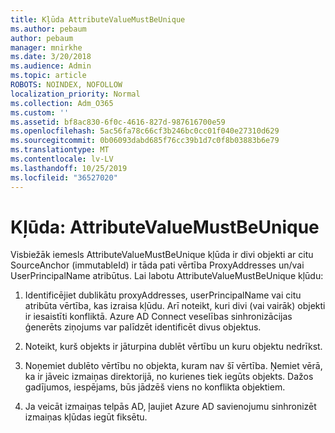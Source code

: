 ```yaml
---
title: Kļūda AttributeValueMustBeUnique
ms.author: pebaum
author: pebaum
manager: mnirkhe
ms.date: 3/20/2018
ms.audience: Admin
ms.topic: article
ROBOTS: NOINDEX, NOFOLLOW
localization_priority: Normal
ms.collection: Adm_O365
ms.custom: ''
ms.assetid: bf8ac830-6f0c-4616-827d-987616700e59
ms.openlocfilehash: 5ac56fa78c66cf3b246bc0cc01f040e27310d629
ms.sourcegitcommit: 0b06093dabd685f76cc39b1d7c0f8b03883b6e79
ms.translationtype: MT
ms.contentlocale: lv-LV
ms.lasthandoff: 10/25/2019
ms.locfileid: "36527020"
---
```

# <a name="error-attributevaluemustbeunique"></a>Kļūda: AttributeValueMustBeUnique

Visbiežāk iemesls AttributeValueMustBeUnique kļūda ir divi objekti ar citu SourceAnchor (immutableId) ir tāda pati vērtība ProxyAddresses un/vai UserPrincipalName atribūtus. Lai labotu AttributeValueMustBeUnique kļūdu:
  
1. Identificējiet dublikātu proxyAddresses, userPrincipalName vai citu atribūta vērtība, kas izraisa kļūdu. Arī noteikt, kuri divi (vai vairāk) objekti ir iesaistīti konfliktā. Azure AD Connect veselības sinhronizācijas ģenerēts ziņojums var palīdzēt identificēt divus objektus.
    
2. Noteikt, kurš objekts ir jāturpina dublēt vērtību un kuru objektu nedrīkst.
    
3. Noņemiet dublēto vērtību no objekta, kuram nav šī vērtība. Ņemiet vērā, ka ir jāveic izmaiņas direktorijā, no kurienes tiek iegūts objekts. Dažos gadījumos, iespējams, būs jādzēš viens no konflikta objektiem.
    
4. Ja veicāt izmaiņas telpās AD, ļaujiet Azure AD savienojumu sinhronizēt izmaiņas kļūdas iegūt fiksētu.
    

